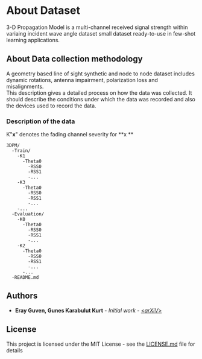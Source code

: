 # About Dataset

3-D Propagation Model is a multi-channel received signal strength within variaing incident wave angle dataset small dataset ready-to-use in few-shot learning applications. 
## About Data collection methodology

A geometry based line of sight synthetic and node to node dataset includes dynamic rotations, antenna impairment, polarization loss and misalignments.   
This description gives a detailed process on how the data was collected. It should describe the conditions under which the data was recorded and also the devices used to record the data.

### Description of the data

K"**x**" denotes the fading channel severity for **x
**
```
3DPM/
  -Train/
    -K1
      -Theta0
        -RSS0
        -RSS1
        -...
    -K3
      -Theta0
        -RSS0
        -RSS1
        -...    
    -...
  -Evaluation/
    -K0
      -Theta0
        -RSS0
        -RSS1
        -...
    -K2
      -Theta0
        -RSS0
        -RSS1
        -...    
      -...
  -README.md

```

## Authors

* **Eray Guven, Gunes Karabulut Kurt** - *Initial work* - [<_arXiV_>](https://arxiv.org/abs/2401.01504)

## License

This project is licensed under the MIT License - see the [LICENSE.md](LICENSE.md) file for details


